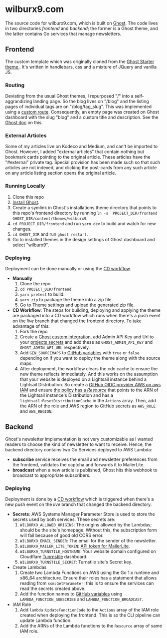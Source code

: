 # wilburx9.com
The source code for wilburx9.com, which is built on [Ghost](https://ghost.org). 
The code lives in two directories _frontend_ and _backend_; the former is a Ghost theme, and the latter contains Go services 
that manage newsletters.

## Frontend
The custom template which was originally cloned from the [Ghost Starter theme ](https://github.com/TryGhost/Starter).
It's written in handlebars, css and a mixture of JQuery and vanilla JS.

### Routing
Deviating from the usual Ghost themes, I repurposed "/" into a self-aggrandizing landing page. 
So the blog lives on "/blog" and the listing pages of individual tags are on "/blog/tag_slug". 
This was implemented using a [custom route](frontend/routes.yaml).
Consequently, an empty page was created on Ghost dashboard with the slug "blog" and a custom title and description. 
See the [Ghost doc](https://ghost.org/docs/themes/routing/#the-default-collection) on this.

### External Articles
Some of my articles live on Kodeco and Medium, and can't be imported to Ghost. 
However, I added "external articles" that contain nothing but bookmark cards pointing to the original article. 
These articles have the "#external" private tag. Special provision has been made such so that such articles are not indexed, and clicking the post-cards from any such article on any article listing section opens the original article.

### Running Locally
1. Clone this repo
2. [Install Ghost](https://ghost.org/tutorials/local-ghost/).
3. Create a symlink in Ghost's installations theme directory that points to this repo's frontend directory by running `ln -s  PROJECT_DIR/frontend GHOST_DIR/content/themes/wilburx9`.
4. `cd PROJECT_DIR/frontend` and run `yarn dev` to build and watch for new changes.
5. `cd GHOST_DIR` and run `ghost restart`.
6. Go to installed themes in the design settings of Ghost dashboard and select "wilburx9".

### Deploying
Deployment can be done manually or using the [CD workflow](.github/workflows/frontend.yaml).
* **Manually**
  1. Clone the repo
  2. `cd PROJECT_DIR/frontend`.
  3. `yarn pretest` to build.
  4. `yarn zip` to package the theme into a zip file.
  5. Go to Theme settings and upload the generated zip file.
* **CD Workflow**: The steps for building, deploying and applying the theme are packaged into a CD workflow which runs when there's a push event on the _live_ branch that changed the frontend directory. To take advantage of this:
  1. Fork the repo
  2. Create a [Ghost custom integration](https://ghost.org/integrations/custom-integrations/), add Admin API Key and Url to your [projects secrets](https://docs.github.com/en/actions/security-guides/using-secrets-in-github-actions#creating-secrets-for-a-repository) and add these as `GHOST_ADMIN_API_KEY` and `GHOST_ADMIN_API_URL` respectively.
  3. Add `GEN_SOURCEMAPS` to [GitHub variables](https://docs.github.com/en/actions/learn-github-actions/variables) with `true` or `false` depending on if you want to deploy the theme along with the source maps.
  4. After deployment, the workflow clears the cdn cache to ensure the new theme reflects immediately. And this works on the assumption that your website is deployed on a Lightsail instance behind a Lightsail Distribution. So create a [GitHub OIDC provider AWS on aws IAM](https://docs.github.com/en/actions/deployment/security-hardening-your-deployments/configuring-openid-connect-in-amazon-web-services) and ensure [the policy has a _Resource_](https://docs.aws.amazon.com/IAM/latest/UserGuide/access_policies_job-functions_create-policies.html) that points to the ARN of the Lightsail instance's Distribution and has a `lightsail:ResetDistributionCache` in the `Actions` array. Then, add the ARN of the role and AWS region to GitHub secrets as `AWS_ROLE` and `AWS_REGION`.

## Backend
Ghost's newsletter implementation is not very customizable as I wanted readers to choose the kind of newsletter to want to receive. 
Hence, the backend directory contains two Go Services deployed to AWS Lambda:
 - **subscribe** service receives the email and newsletter preferences from the frontend, validates the captcha and forwards it to MailerLite.
 - **broadcast** when a new article is published, Ghost hits this webhook to broadcast to appropriate subscribers.

### Deploying
Deployment is done by a [CD workflow](.github/workflows/backend.yaml) which is triggered when there's a new push event on the _live_ branch that changed the backend directory.
* **Secrets**: AWS Systems Manager Parameter Store is used to store the secrets used by both services. These secrets are:
  1. `WILBURX9_ALLOWED_ORIGINS`: The origins allowed by the Lambdas; should be the site's homepage. Without this, the subscription form will fail because of good old CORS error.
  2. `WILBURX9_EMAIL_SENDER`: The email for the sender of the newsletter.
  3. `WILBURX9_MAILER_LITE_TOKEN`: [API token for MailerLite](https://www.mailerlite.com/help/where-to-find-the-mailerlite-api-key-groupid-and-documentation).
  4. `WILBURX9_TURNSTILE_HOSTNAME`: Your website domain configured on Cloudflare [Tunrnstile](https://developers.cloudflare.com/turnstile/) dashboard.
  5. `WILBURX9_TURNSTILE_SECRET`: Turnstile site's Secret key.
* Create Lambdas
  1. Create two Lambda Functions on AWS using the Go 1.x runtime and x86_64 architecture. Ensure their roles has a statement that allows reading from `ssm:GetParameter`; this is to ensure the services can read the secrets created above.
  2. Add the function names to [GitHub variables](https://docs.github.com/en/actions/learn-github-actions/variables) using  `LAMBDA_FUNCTION_SUBSCRIBE` and `LAMBDA_FUNCTION_BROADCAST`.
* IAM Role
  1. Add `lambda:UpdateFunctionCode` to the `Actions` array of the IAM role created when deploying the frontend. This is so the CLI pipeline can update Lambda function.
  2. Add the ARNs of the Lambda functions to the  `Resource` array of same IAM role.